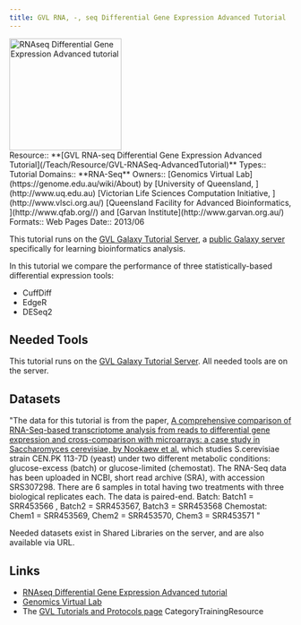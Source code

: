 ```yaml
---
title: GVL RNA, -, seq Differential Gene Expression Advanced Tutorial
---
```

<div class='center'>
<a href='https://docs.google.com/document/d/1fQ1XfeOKhezJUDTzMXtZVY20c3RGoHe-HLvFOGzqU4s/pub'><img src='/PublicGalaxyServers/GenomicsVirtualLab300.png' alt='RNAseq Differential Gene Expression Advanced tutorial' height="200" /></a>
</div>





<div class='deploymentbox'>
 Resource:: **[GVL RNA-seq Differential Gene Expression Advanced Tutorial](/Teach/Resource/GVL-RNASeq-AdvancedTutorial)**
 Types:: Tutorial
 Domains:: **RNA-Seq** 
 Owners:: [Genomics Virtual Lab](https://genome.edu.au/wiki/About) by [University of Queensland, ](http://www.uq.edu.au) [Victorian Life Sciences Computation Initiative, ](http://www.vlsci.org.au/) [Queensland Facility for Advanced Bioinformatics, ](http://www.qfab.org//) and [Garvan Institute](http://www.garvan.org.au/)
 Formats:: Web Pages  
 Date:: 2013/06 
</div>

This tutorial runs on the [GVL Galaxy Tutorial Server](http://galaxy-tut.genome.edu.au/), a [public Galaxy server](/PublicGalaxyServers) specifically for learning bioinformatics analysis.

In this tutorial we compare the performance of three statistically-based differential expression tools:
* CuffDiff
* EdgeR
* DESeq2

## Needed Tools

This tutorial runs on the [GVL Galaxy Tutorial Server](http://galaxy-tut.genome.edu.au/).  All needed tools are on the server.

## Datasets

"The data for this tutorial is from the paper, [A comprehensive comparison of RNA-Seq-based transcriptome analysis from reads to differential gene expression and cross-comparison with microarrays: a case study in Saccharomyces cerevisiae, by Nookaew et al.](http://www.ncbi.nlm.nih.gov/pmc/articles/PMC3488244/) which studies S.cerevisiae strain CEN.PK 113-7D (yeast) under two different metabolic conditions: glucose-excess (batch) or glucose-limited (chemostat).
The RNA-Seq data has been uploaded in NCBI, short read archive (SRA), with accession SRS307298. There are 6 samples in total having two treatments with three biological replicates each. The data is paired-end.
Batch: Batch1 = SRR453566 , Batch2 = SRR453567, Batch3 = SRR453568
Chemostat: Chem1 = SRR453569, Chem2 = SRR453570, Chem3 = SRR453571
"

Needed datasets exist in Shared Libraries on the server, and are also available via URL.

## Links

* [RNAseq Differential Gene Expression Advanced tutorial](https://docs.google.com/document/d/1fQ1XfeOKhezJUDTzMXtZVY20c3RGoHe-HLvFOGzqU4s/pub)
* [Genomics Virtual Lab](https://genome.edu.au/wiki/GVL)
* The [GVL Tutorials and Protocols page](https://genome.edu.au/wiki/Learn)
CategoryTrainingResource
